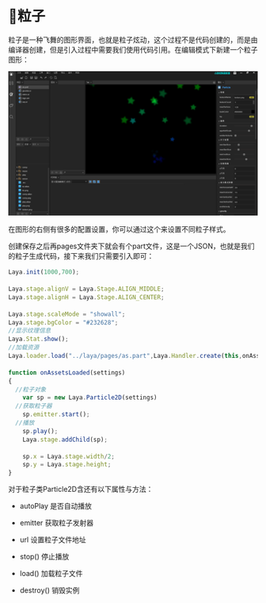 # :closed_umbrella:粒子 #

粒子是一种飞舞的图形界面，也就是粒子炫动，这个过程不是代码创建的，而是由编译器创建，但是引入过程中需要我们使用代码引用。在编辑模式下新建一个粒子图形：

![](https://github.com/Lumnca/LayaAir/blob/master/img/a6.png)

在图形的右侧有很多的配置设置，你可以通过这个来设置不同粒子样式。

创建保存之后再pages文件夹下就会有个part文件，这是一个JSON，也就是我们的粒子生成代码，接下来我们只需要引入即可：

```javascript
Laya.init(1000,700);

Laya.stage.alignV = Laya.Stage.ALIGN_MIDDLE;
Laya.stage.alignH = Laya.Stage.ALIGN_CENTER;

Laya.stage.scaleMode = "showall";
Laya.stage.bgColor = "#232628";
//显示纹理信息
Laya.Stat.show();
//加载资源
Laya.loader.load("../laya/pages/as.part",Laya.Handler.create(this,onAssetsLoaded),null,Laya.Loader.JSON);

function onAssetsLoaded(settings)
{
  //粒子对象
	var sp = new Laya.Particle2D(settings)
  //获取粒子器
	sp.emitter.start();
  //播放
	sp.play();
	Laya.stage.addChild(sp);

	sp.x = Laya.stage.width/2;
	sp.y = Laya.stage.height;
}
```

对于粒子类Particle2D含还有以下属性与方法：

*	autoPlay 是否自动播放

* emitter 获取粒子发射器

* url 设置粒子文件地址

* stop() 停止播放

* load() 加载粒子文件

* destroy() 销毁实例

